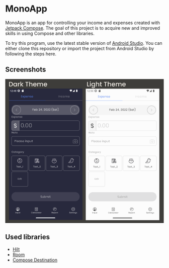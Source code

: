 # MonoApp
MonoApp is an app for controlling your income and expenses created with [Jetpack Compose](https://developer.android.com/jetpack/compose). The goal of this project is to acquire new and improved skills in using Compose and other libraries.

To try this program, use the latest stable version of [Android Studio](https://developer.android.com/studio). You can either clone this repository or import the project from Android Studio by following the steps here.

## Screenshots
<img src="screenshots/expense_screen.png" alt="Знімок екрана">

## Used libraries
- [Hilt](https://dagger.dev/hilt/)
- [Room](https://developer.android.com/jetpack/androidx/releases/room)
- [Compose Destination](https://composedestinations.rafaelcosta.xyz/)
